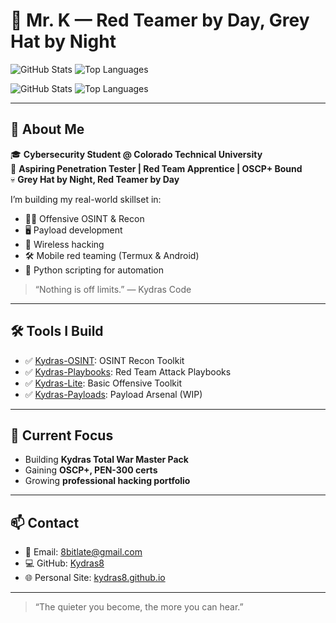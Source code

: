 # 🐍 Mr. K — Red Teamer by Day, Grey Hat by Night

![GitHub Stats](https://github-readme-stats.vercel.app/api?username=Kydras8&show_icons=true&theme=dark)
![Top Languages](https://github-readme-stats.vercel.app/api/top-langs/?username=Kydras8&layout=compact&theme=dark)

![GitHub Stats](https://github-readme-stats.vercel.app/api?username=Kydras8&show_icons=true&theme=dark)
![Top Languages](https://github-readme-stats.vercel.app/api/top-langs/?username=Kydras8&layout=compact&theme=dark)

---

## 🧨 About Me
🎓 **Cybersecurity Student @ Colorado Technical University**  
🎯 **Aspiring Penetration Tester | Red Team Apprentice | OSCP+ Bound**  
💀 **Grey Hat by Night, Red Teamer by Day**

I’m building my real-world skillset in:
- 🕵️‍♂️ Offensive OSINT & Recon
- 🖥️ Payload development
- 📡 Wireless hacking
- 🛠️ Mobile red teaming (Termux & Android)
- 🐍 Python scripting for automation

> “Nothing is off limits.” — Kydras Code

---

## 🛠️ Tools I Build
- ✅ [Kydras-OSINT](https://github.com/Kydras8/Kydras-OSINT): OSINT Recon Toolkit
- ✅ [Kydras-Playbooks](https://github.com/Kydras8/Kydras-Playbooks): Red Team Attack Playbooks
- ✅ [Kydras-Lite](https://github.com/Kydras8/Kydras-Lite): Basic Offensive Toolkit
- ✅ [Kydras-Payloads](https://github.com/Kydras8/Kydras-Payloads): Payload Arsenal (WIP)

---

## 🚀 Current Focus
- Building **Kydras Total War Master Pack**
- Gaining **OSCP+, PEN-300 certs**
- Growing **professional hacking portfolio**

---

## 📫 Contact
- 📧 Email: 8bitlate@gmail.com
- 💻 GitHub: [Kydras8](https://github.com/Kydras8)
- 🌐 Personal Site: [kydras8.github.io](https://kydras8.github.io/)

---

> “The quieter you become, the more you can hear.”

